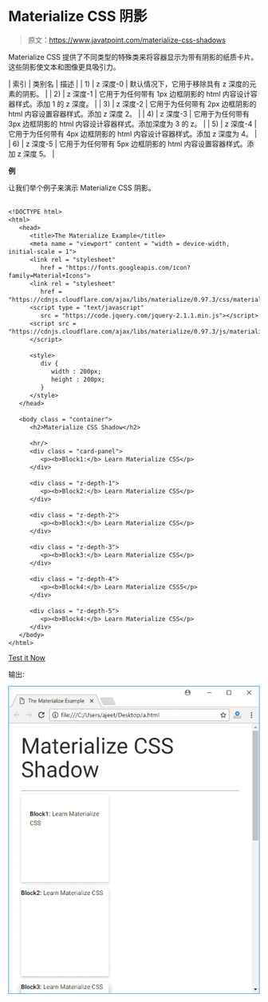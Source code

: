 # Materialize CSS 阴影

> 原文：<https://www.javatpoint.com/materialize-css-shadows>

Materialize CSS 提供了不同类型的特殊类来将容器显示为带有阴影的纸质卡片。这些阴影使文本和图像更具吸引力。

| 索引 | 类别名 | 描述 |
| 1) | z 深度-0 | 默认情况下，它用于移除具有 z 深度的元素的阴影。 |
| 2) | z 深度-1 | 它用于为任何带有 1px 边框阴影的 html 内容设计容器样式。添加 1 的 z 深度。 |
| 3) | z 深度-2 | 它用于为任何带有 2px 边框阴影的 html 内容设置容器样式。添加 z 深度 2。 |
| 4) | z 深度-3 | 它用于为任何带有 3px 边框阴影的 html 内容设计容器样式。添加深度为 3 的 z。 |
| 5) | z 深度-4 | 它用于为任何带有 4px 边框阴影的 html 内容设计容器样式。添加 z 深度为 4。 |
| 6) | z 深度-5 | 它用于为任何带有 5px 边框阴影的 html 内容设置容器样式。添加 z 深度 5。 |

**例**

让我们举个例子来演示 Materialize CSS 阴影。

```

<!DOCTYPE html>
<html>
   <head>
      <title>The Materialize Example</title>
      <meta name = "viewport" content = "width = device-width, initial-scale = 1">      
      <link rel = "stylesheet"
         href = "https://fonts.googleapis.com/icon?family=Material+Icons">
      <link rel = "stylesheet"
         href = "https://cdnjs.cloudflare.com/ajax/libs/materialize/0.97.3/css/materialize.min.css">
      <script type = "text/javascript"
         src = "https://code.jquery.com/jquery-2.1.1.min.js"></script>           
      <script src = "https://cdnjs.cloudflare.com/ajax/libs/materialize/0.97.3/js/materialize.min.js">
      </script>             

      <style>
         div {
            width : 200px;	
            height : 200px;				
         } 
      </style>
   </head>

   <body class = "container"> 
      <h2>Materialize CSS Shadow</h2>

      <hr/>
      <div class = "card-panel">
         <p><b>Block1:</b> Learn Materialize CSS</p>
      </div>

      <div class = "z-depth-1">
         <p><b>Block2:</b> Learn Materialize CSS</p>
      </div>

      <div class = "z-depth-2">
         <p><b>Block3:</b> Learn Materialize CSS</p>
      </div>

      <div class = "z-depth-3">
         <p><b>Block3:</b> Learn Materialize CSS</p>
      </div>

      <div class = "z-depth-4">
         <p><b>Block4:</b> Learn Materialize CSS5</p>
      </div>

      <div class = "z-depth-5">
         <p><b>Block4:</b> Learn Materialize CSS</p>
      </div>	  
   </body>
</html>

```

[Test it Now](https://www.javatpoint.com/oprweb/test.jsp?filename=materializecssshadows1)

输出:

![Materialize Shadows 1](img/5438cf6753016ff9a80c8f4ba5a87bee.png)